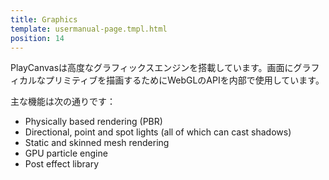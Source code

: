 ```yaml
---
title: Graphics
template: usermanual-page.tmpl.html
position: 14
---
```


PlayCanvasは高度なグラフィックスエンジンを搭載しています。画面にグラフィカルなプリミティブを描画するためにWebGLのAPIを内部で使用しています。

主な機能は次の通りです：

* Physically based rendering (PBR)
* Directional, point and spot lights (all of which can cast shadows)
* Static and skinned mesh rendering
* GPU particle engine
* Post effect library

